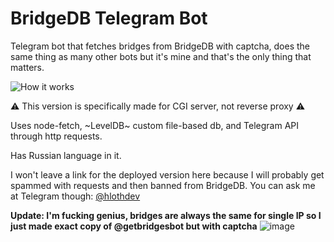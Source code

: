 # BridgeDB Telegram Bot

Telegram bot that fetches bridges from BridgeDB with captcha, does the same thing as many other bots but it's mine and that's the only thing that matters.

![How it works](https://user-images.githubusercontent.com/59040542/148549885-2aa9872d-dffa-4cd4-abf2-58c0309aa45e.png)

⚠️ This version is specifically made for CGI server, not reverse proxy ⚠️

Uses node-fetch, ~LevelDB~ custom file-based db, and Telegram API through http requests.

Has Russian language in it.

I won't leave a link for the deployed version here because I will probably get spammed with requests and then banned from BridgeDB. You can ask me at Telegram though: [@hlothdev](https://t.me/hlothdev)

**Update: I'm fucking genius, bridges are always the same for single IP so I just made exact copy of @getbridgesbot but with captcha** ![image](https://user-images.githubusercontent.com/59040542/148551531-2320f9c2-af77-40e8-a575-e798adf26081.png)
